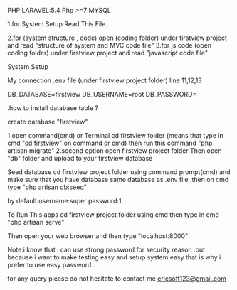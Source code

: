 
PHP LARAVEL:5.4
Php >=7
MYSQL 



1.for System Setup Read This File. 

2.for (system structure , code) open  (coding  folder) under firstview project and read  "structure of system and MVC code file"
3.for js code  (open  coding  folder) under firstview project and read "javascript code file"


System Setup

My connection 
.env file (under firstview project folder) line 11,12,13

DB_DATABASE=firstview
DB_USERNAME=root
DB_PASSWORD=




.how to install database table ?

create database "firstview" 

1.open command(cmd) or Terminal 
cd firstview folder (means that  type in cmd "cd firstview" on command or cmd)
then run this command "php artisan migrate" 
2.second option
  open firstview project folder 
  Then open "db" folder and upload to your firstview database

Seed database
cd firstview project folder using command prompt(cmd)  and make sure that you have database same database as .env file .then
on cmd type  "php artisan db:seed"

   by default:username:super
              password:1
  
To Run This apps 
 cd firstview project folder using cmd
 then type in cmd "php artisan serve"
 
 Then open your web browser and then type "localhost:8000"



Note:i know that i can use strong password for security reason .but because i want to make testing easy and setup system easy that is why i prefer 
to use easy password .

for any query please do not hesitate to contact me ericsoft123@gmail.com



